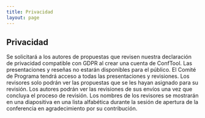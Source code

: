 ```yaml
---
title: Privacidad
layout: page
---
```


## Privacidad

Se solicitará a los autores de propuestas que revisen nuestra declaración de privacidad compatible con GDPR al crear una cuenta de ConfTool. Las presentaciones y reseñas no estarán disponibles para el público. El Comité de Programa tendrá acceso a todas las presentaciones y revisiones. Los revisores solo podrán ver las propuestas que se les hayan asignado para su revisión. Los autores podrán ver las revisiones de sus envíos una vez que concluya el proceso de revisión. Los nombres de los revisores se mostrarán en una diapositiva en una lista alfabética durante la sesión de apertura de la conferencia en agradecimiento por su contribución.

